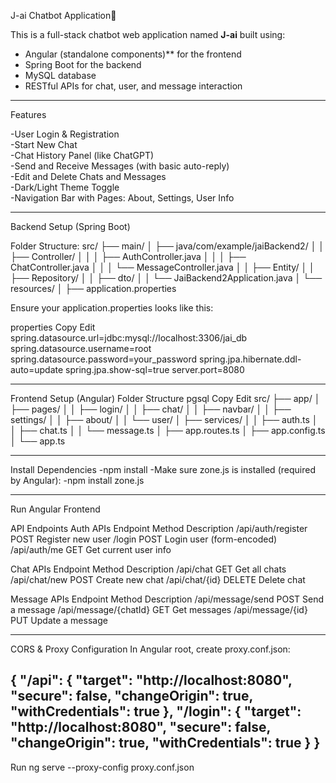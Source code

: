  J-ai Chatbot Application🌼

This is a full-stack chatbot web application named **J-ai** built using:
- Angular (standalone components)** for the frontend
- Spring Boot for the backend
- MySQL database
- RESTful APIs for chat, user, and message interaction

------------------------------------------------------------------------------------------------------------------------------------------------------------------------------

Features

-User Login & Registration  
-Start New Chat  
-Chat History Panel (like ChatGPT)  
-Send and Receive Messages (with basic auto-reply)  
-Edit and Delete Chats and Messages  
-Dark/Light Theme Toggle  
-Navigation Bar with Pages: About, Settings, User Info

-------------------------------------------------------------------------------------------------------------------------------------------------------------------------------

Backend Setup (Spring Boot)

 Folder Structure:
 src/
├── main/
│ ├── java/com/example/jaiBackend2/
│ │ ├── Controller/
│ │ │ ├── AuthController.java
│ │ │ ├── ChatController.java
│ │ │ └── MessageController.java
│ │ ├── Entity/
│ │ ├── Repository/
│ │ ├── dto/
│ │ └── JaiBackend2Application.java
│ └── resources/
│ ├── application.properties

Ensure your application.properties looks like this:

properties
Copy
Edit
spring.datasource.url=jdbc:mysql://localhost:3306/jai_db
spring.datasource.username=root
spring.datasource.password=your_password
spring.jpa.hibernate.ddl-auto=update
spring.jpa.show-sql=true
server.port=8080

-------------------------------------------------------------------------------------------------------------------------------------------------------------------------------

Frontend Setup (Angular)
Folder Structure
pgsql
Copy
Edit
src/
├── app/
│   ├── pages/
│   │   ├── login/
│   │   ├── chat/
│   │   ├── navbar/
│   │   ├── settings/
│   │   ├── about/
│   │   └── user/
│   ├── services/
│   │   ├── auth.ts
│   │   ├── chat.ts
│   │   └── message.ts
│   ├── app.routes.ts
│   ├── app.config.ts
│   └── app.ts

-------------------------------------------------------------------------------------------------------------------------------------------------------------------------------

Install Dependencies
-npm install
-Make sure zone.js is installed (required by Angular):
-npm install zone.js

------------------------------------------------------------------------------------------------------------------------------------------------------------------------------

Run Angular Frontend

API Endpoints
Auth APIs
Endpoint	Method	Description
/api/auth/register	POST	Register new user
/login	POST	Login user (form-encoded)
/api/auth/me	GET	Get current user info

Chat APIs
Endpoint	Method	Description
/api/chat	GET	Get all chats
/api/chat/new	POST	Create new chat
/api/chat/{id}	DELETE	Delete chat

Message APIs
Endpoint	Method	Description
/api/message/send	POST	Send a message
/api/message/{chatId}	GET	Get messages
/api/message/{id}	PUT	Update a message

-----------------------------------------------------------------------------------------------------------------------------------------------------------------------------

CORS & Proxy Configuration
In Angular root, create proxy.conf.json:

{
  "/api": {
    "target": "http://localhost:8080",
    "secure": false,
    "changeOrigin": true,
    "withCredentials": true
  },
  "/login": {
    "target": "http://localhost:8080",
    "secure": false,
    "changeOrigin": true,
    "withCredentials": true
  }
}
------------------------------------------------------------------------------------------------------------------------------------------------------------------------------
Run
ng serve --proxy-config proxy.conf.json
